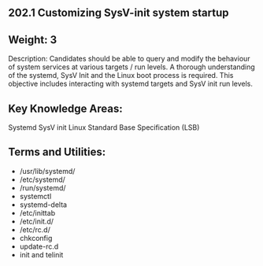 ## 202.1 Customizing SysV-init system startup


Weight: 3
---------

Description: Candidates should be able to query and modify the behaviour of system services at various targets / run levels. A thorough understanding of the systemd, SysV Init and the Linux boot process is required. This objective includes interacting with systemd targets and SysV init run levels.


Key Knowledge Areas:
--------------------

Systemd
SysV init
Linux Standard Base Specification (LSB)


Terms and Utilities:
--------------------

* /usr/lib/systemd/
* /etc/systemd/
* /run/systemd/
* systemctl
* systemd-delta
* /etc/inittab
* /etc/init.d/
* /etc/rc.d/
* chkconfig
* update-rc.d
* init and telinit